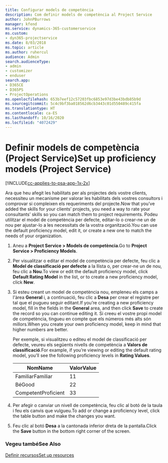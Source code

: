 ```yaml
---
title: Configurar models de competència
description: Com definir models de competència al Project Service
author: JohnPBurrows
manager: kfend
ms.service: dynamics-365-customerservice
ms.custom:
- dyn365-projectservice
ms.date: 8/03/2018
ms.topic: article
ms.author: ruhercul
audience: Admin
search.audienceType:
- admin
- customizer
- enduser
search.app:
- D365CE
- D365PS
- ProjectOperations
ms.openlocfilehash: 653b7eef12c57203fbc6853e97d3be43bdb85b9d
ms.sourcegitcommit: 5c4c9bf3ba018562d6cb3443c01d550489c415fa
ms.translationtype: HT
ms.contentlocale: ca-ES
ms.lasthandoff: 10/16/2020
ms.locfileid: "4072429"
---
```

# <a name="set-up-proficiency-models-project-service"></a><span data-ttu-id="67f05-103">Definir models de competència (Project Service)</span><span class="sxs-lookup"><span data-stu-id="67f05-103">Set up proficiency models (Project Service)</span></span>

[!INCLUDE[cc-applies-to-psa-app-1x-2x](../includes/cc-applies-to-psa-app-1x-2x.md)]

<span data-ttu-id="67f05-104">Ara que heu afegit les habilitats per als projectes dels vostre clients, necessiteu un mecanisme per valorar les habilitats dels vostres consultors i comprovar si compleixen els requeriments del projecte.</span><span class="sxs-lookup"><span data-stu-id="67f05-104">Now that you’ve added the skills for your clients’ projects, you need a way to rate your consultants’ skills so you can match them to project requirements.</span></span> <span data-ttu-id="67f05-105">Podeu utilitzar el model de competència per defecte, editar-lo o crear-ne un de nou per ajustar-lo a les necessitats de la vostra organització.</span><span class="sxs-lookup"><span data-stu-id="67f05-105">You can use the default proficiency model, edit it, or create a new one to match the needs of your organization.</span></span>  
  
1.  <span data-ttu-id="67f05-106">Aneu a **Project Service > Models de competència**.</span><span class="sxs-lookup"><span data-stu-id="67f05-106">Go to **Project Service > Proficiency Models**.</span></span>  
  
2.  <span data-ttu-id="67f05-107">Per visualitzar o editar el model de competència per defecte, feu clic a **Model de classificació per defecte** a la llista o, per crear-ne un de nou, feu clic a **Nou**.</span><span class="sxs-lookup"><span data-stu-id="67f05-107">To view or edit the default proficiency model, click **Default Rating Model** in the list, or to create a new proficiency model, click **New**.</span></span>  
  
3.  <span data-ttu-id="67f05-108">Si esteu creant un model de competència nou, empleneu els camps a l'àrea **General** i, a continuació, feu clic a **Desa** per crear el registre per tal que el pugueu seguir editant.</span><span class="sxs-lookup"><span data-stu-id="67f05-108">If you’re creating a new proficiency model, fill in the fields in the **General** area, and then click **Save** to create the record so you can continue editing it.</span></span> <span data-ttu-id="67f05-109">Si creeu el vostre propi model de competència, tingueu en compte que els números més alts són millors.</span><span class="sxs-lookup"><span data-stu-id="67f05-109">When you create your own proficiency model, keep in mind that higher numbers are better.</span></span>  
  
     <span data-ttu-id="67f05-110">Per exemple, si visualitzeu o editeu el model de classificació per defecte, veureu els següents nivells de competència a **Valors de classificació**.</span><span class="sxs-lookup"><span data-stu-id="67f05-110">For example, if you’re viewing or editing the default rating model, you’ll see the following proficiency levels in **Rating Values**.</span></span>  
  
    |<span data-ttu-id="67f05-111">Nom</span><span class="sxs-lookup"><span data-stu-id="67f05-111">Name</span></span>|<span data-ttu-id="67f05-112">Valor</span><span class="sxs-lookup"><span data-stu-id="67f05-112">Value</span></span>|  
    |----------|-----------|  
    |<span data-ttu-id="67f05-113">Familiar</span><span class="sxs-lookup"><span data-stu-id="67f05-113">Familiar</span></span>|<span data-ttu-id="67f05-114">1</span><span class="sxs-lookup"><span data-stu-id="67f05-114">1</span></span>|  
    |<span data-ttu-id="67f05-115">Bé</span><span class="sxs-lookup"><span data-stu-id="67f05-115">Good</span></span>|<span data-ttu-id="67f05-116">2</span><span class="sxs-lookup"><span data-stu-id="67f05-116">2</span></span>|  
    |<span data-ttu-id="67f05-117">Competent</span><span class="sxs-lookup"><span data-stu-id="67f05-117">Proficient</span></span>|<span data-ttu-id="67f05-118">3</span><span class="sxs-lookup"><span data-stu-id="67f05-118">3</span></span>|  
  
4.  <span data-ttu-id="67f05-119">Per afegir o canviar un nivell de competència, feu clic al botó de la taula i feu els canvis que vulgueu.</span><span class="sxs-lookup"><span data-stu-id="67f05-119">To add or change a proficiency level, click the table button and make the changes you want.</span></span>  
  
5.  <span data-ttu-id="67f05-120">Feu clic al botó **Desa** a la cantonada inferior dreta de la pantalla.</span><span class="sxs-lookup"><span data-stu-id="67f05-120">Click the **Save** button in the bottom right corner of the screen.</span></span>  
  
### <a name="see-also"></a><span data-ttu-id="67f05-121">Vegeu també</span><span class="sxs-lookup"><span data-stu-id="67f05-121">See Also</span></span>  
 [<span data-ttu-id="67f05-122">Definir recursos</span><span class="sxs-lookup"><span data-stu-id="67f05-122">Set up resources</span></span>](../psa/set-up-resources.md)
